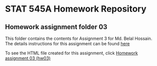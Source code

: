 # STAT 545A Homework Repository
## Homework assignment folder 03

This folder contains the contents for Assignment 3 for Md. Belal Hossain. The details instructions for this assignment can be found [here](https://stat545.stat.ubc.ca/evaluation/hw03/hw03/)

To see the HTML file created for this assignment, click [Homework assignment 03 (hw03)](https://stat545-ubc-hw-2019-20.github.io/stat545-hw-belalanik/hw03/hw03.html)
